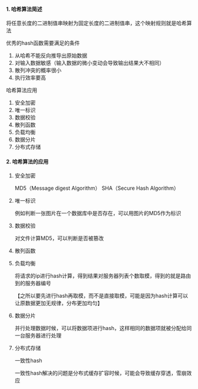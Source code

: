 #### 1. 哈希算法简述

将任意长度的二进制值串映射为固定长度的二进制值串，这个映射规则就是哈希算法

优秀的hash函数需要满足的条件

1. 从哈希不能反向推导出原始数据
2. 对输入数据敏感（输入数据的微小变动会导致输出结果大不相同）
3. 散列冲突的概率很小
4. 执行效率要高

哈希算法应用

1. 安全加密
2. 唯一标识
3. 数据校验
4. 散列函数
5. 负载均衡
6. 数据分片
7. 分布式存储

#### 2. 哈希算法的应用

1. 安全加密
	
	MD5（Message digest Algorithm）
	SHA（Secure Hash Algorithm）

2. 唯一标识
	
	例如判断一张图片在一个数据库中是否存在，可以用图片的MD5作为标识

3. 数据校验

	对文件计算MD5，可以判断是否被篡改
	
4. 散列函数
5. 负载均衡

	将请求的ip进行hash计算，得到结果对服务器列表个数取模，得到的就是路由到的服务器编号
	
	【之所以要先进行hash再取模，而不是直接取模，可能是因为hash计算可以让原数据更加无规律，分布更加均匀】

6. 数据分片

	并行处理数据时候，可以将数据项进行hash，这样相同的数据项就被分配给同一台服务器进行处理
	
7. 分布式存储

	一致性hash
	
	一致性hash解决的问题是分布式缓存扩容时候，可能会导致缓存穿透，雪崩效应